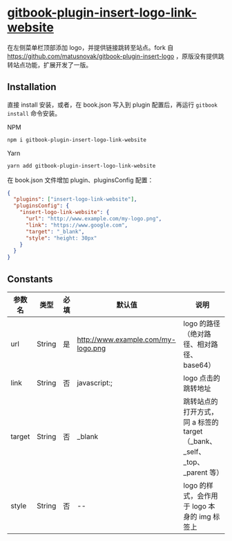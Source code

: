 # [gitbook-plugin-insert-logo-link-website](https://www.npmjs.com/package/gitbook-plugin-insert-logo-link-website)

在左侧菜单栏顶部添加 logo，并提供链接跳转至站点。fork 自 https://github.com/matusnovak/gitbook-plugin-insert-logo ，原版没有提供跳转站点功能，扩展开发了一版。

## Installation

直接 install 安装，或者，在 book.json 写入到 plugin 配置后，再运行 `gitbook install` 命令安装。


NPM

```sh
npm i gitbook-plugin-insert-logo-link-website
```

Yarn

```sh
yarn add gitbook-plugin-insert-logo-link-website
```

在 book.json 文件增加 plugin、pluginsConfig 配置：

```json
{
  "plugins": ["insert-logo-link-website"],
  "pluginsConfig": {
    "insert-logo-link-website": {
      "url": "http://www.example.com/my-logo.png",
      "link": "https://www.google.com",
      "target": "_blank",
      "style": "height: 30px"
    }
  }
}
```

## Constants

| 参数名 | 类型   | 必填 | 默认值                             | 说明                                                                         |
| ------ | ------ | ---- | ---------------------------------- | ---------------------------------------------------------------------------- |
| url    | String | 是   | http://www.example.com/my-logo.png | logo 的路径（绝对路径、相对路径、base64）                                    |
| link   | String | 否   | javascript:;                                 | logo 点击的跳转地址                                                          |
| target | String | 否   | \_blank                            | 跳转站点的打开方式，同 a 标签的 target（\_bank、\_self、\_top、\_parent 等） |
| style  | String | 否   | --                                 | logo 的样式，会作用于 logo 本身的 img 标签上                                 |
